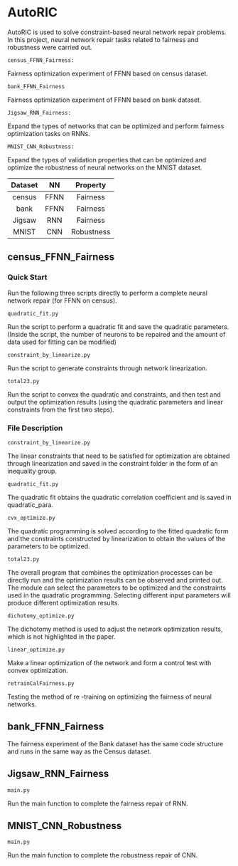 # AutoRIC

AutoRIC is used to solve constraint-based neural network repair problems. In this project, neural network repair tasks related to fairness and robustness were carried out.

```
census_FFNN_Fairness:
```

Fairness optimization experiment of FFNN based on census dataset.

```
bank_FFNN_Fairness
```

Fairness optimization experiment of FFNN based on bank dataset.

```
Jigsaw_RNN_Fairness:
```

Expand the types of networks that can be optimized and perform fairness optimization tasks on RNNs.

```
MNIST_CNN_Robustness:
```

Expand the types of validation properties that can be optimized and optimize the robustness of neural networks on the MNIST dataset.

| Dataset |  NN  |  Property  |
| :-----: | :--: | :--------: |
| census  | FFNN |  Fairness  |
|  bank   | FFNN |  Fairness  |
| Jigsaw  | RNN  |  Fairness  |
|  MNIST  | CNN  | Robustness |



## census_FFNN_Fairness

### Quick Start

Run the following three scripts directly to perform a complete neural network repair (for FFNN on census).

```
quadratic_fit.py
```

Run the script to perform a quadratic fit and save the quadratic parameters.(Inside the script, the number of neurons to be repaired and the amount of data used for fitting can be modified)

```
constraint_by_linearize.py
```

Run the script to generate constraints through network linearization.

```
total23.py
```

Run the script to convex the quadratic and constraints, and then test and output the optimization results (using the quadratic parameters and linear constraints from the first two steps).

### File Description

```
constraint_by_linearize.py
```

The linear constraints that need to be satisfied for optimization are obtained through linearization and saved in the constraint folder in the form of an inequality group.

```
quadratic_fit.py
```

The quadratic fit obtains the quadratic correlation coefficient and is saved in quadratic_para.

```
cvx_optimize.py
```

The quadratic programming is solved according to the fitted quadratic form and the constraints constructed by linearization to obtain the values of the parameters to be optimized.

```
total23.py
```

The overall program that combines the optimization processes can be directly run and the optimization results can be observed and printed out. The module can select the parameters to be optimized and the constraints used in the quadratic programming. Selecting different input parameters will produce different optimization results.

```
dichotomy_optimize.py
```

The dichotomy method is used to adjust the network optimization results, which is not highlighted in the paper.

```
linear_optimize.py
```

Make a linear optimization of the network and form a control test with convex optimization.

```
retrainCalFairness.py
```

Testing the method of re -training on optimizing the fairness of neural networks.

## bank_FFNN_Fairness

The fairness experiment of the Bank dataset has the same code structure and runs in the same way as the Census dataset.

## Jigsaw_RNN_Fairness

```
main.py
```

Run the main function to complete the fairness repair of RNN.

## MNIST_CNN_Robustness

```
main.py
```

Run the main function to complete the robustness repair of CNN.

